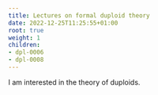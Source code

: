 ```yaml
---
title: Lectures on formal duploid theory
date: 2022-12-25T11:25:55+01:00
root: true
weight: 1
children:
- dpl-0006
- dpl-0008
---
```


I am interested in the theory of duploids.

